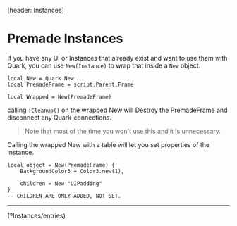 [header: Instances]

# Premade Instances

If you have any UI or Instances that already exist and want to use them with Quark, you can use `New(Instance)` to wrap that inside a `New` object.

```luau
local New = Quark.New
local PremadeFrame = script.Parent.Frame

local Wrapped = New(PremadeFrame)
```

calling `:Cleanup()` on the wrapped New will Destroy the PremadeFrame and disconnect any Quark-connections.

> <note>
>
> Note that most of the time you won't use this and it is unnecessary.
>
> </note>

Calling the wrapped New with a table will let you set properties of the instance.

```luau
local object = New(PremadeFrame) {
	BackgroundColor3 = Color3.new(1),
	
	children = New "UIPadding"
}
-- CHILDREN ARE ONLY ADDED, NOT SET.
```

---

<!NextPage|Entries>(?Instances/entries)

